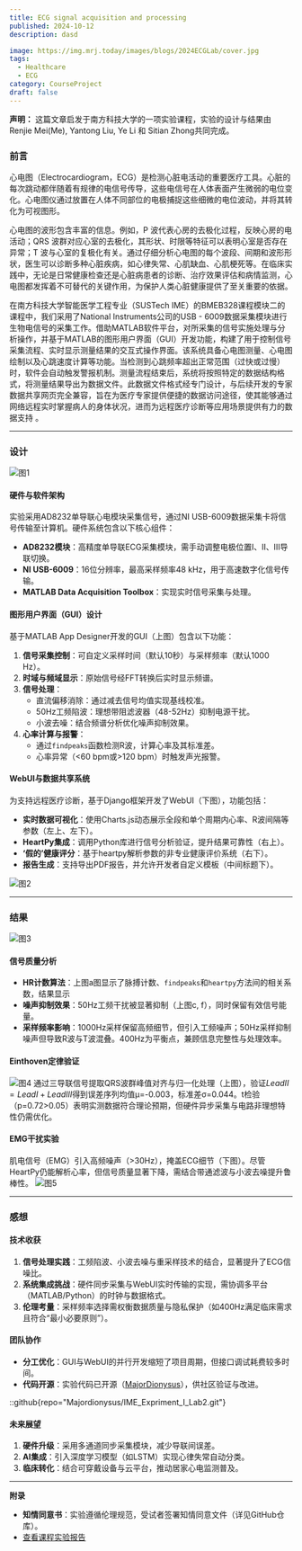 ```yaml
---
title: ECG signal acquisition and processing
published: 2024-10-12
description: dasd

image: https://img.mrj.today/images/blogs/2024ECGLab/cover.jpg
tags:
  - Healthcare
  - ECG
category: CourseProject
draft: false
---
```

**声明：** 这篇文章启发于南方科技大学的一项实验课程，实验的设计与结果由Renjie Mei(Me), Yantong Liu, Ye Li 和 Sitian Zhong共同完成。

### 前言
心电图（Electrocardiogram，ECG）是检测心脏电活动的重要医疗工具。心脏的每次跳动都伴随着有规律的电信号传导，这些电信号在人体表面产生微弱的电位变化。心电图仪通过放置在人体不同部位的电极捕捉这些细微的电位波动，并将其转化为可视图形。

心电图的波形包含丰富的信息。例如，P 波代表心房的去极化过程，反映心房的电活动；QRS 波群对应心室的去极化，其形状、时限等特征可以表明心室是否存在异常；T 波与心室的复极化有关。通过仔细分析心电图的每个波段、间期和波形形状，医生可以诊断多种心脏疾病，如心律失常、心肌缺血、心肌梗死等。在临床实践中，无论是日常健康检查还是心脏病患者的诊断、治疗效果评估和病情监测，心电图都发挥着不可替代的关键作用，为保护人类心脏健康提供了至关重要的依据。

在南方科技大学智能医学工程专业（SUSTech IME）的BMEB328课程模块二的课程中，我们采用了National Instruments公司的USB - 6009数据采集模块进行生物电信号的采集工作。借助MATLAB软件平台，对所采集的信号实施处理与分析操作，并基于MATLAB的图形用户界面（GUI）开发功能，构建了用于控制信号采集流程、实时显示测量结果的交互式操作界面。该系统具备心电图测量、心电图绘制以及心跳速度计算等功能。当检测到心跳频率超出正常范围（过快或过慢）时，软件会自动触发警报机制。测量流程结束后，系统将按照特定的数据结构格式，将测量结果导出为数据文件。此数据文件格式经专门设计，与后续开发的专家数据共享网页完全兼容，旨在为医疗专家提供便捷的数据访问途径，使其能够通过网络远程实时掌握病人的身体状况，进而为远程医疗诊断等应用场景提供有力的数据支持 。

---

### 设计
![图1](https://img.mrj.today/images/blogs/2024ECGLab/Workflow.png)
#### 硬件与软件架构
实验采用AD8232单导联心电模块采集信号，通过NI USB-6009数据采集卡将信号传输至计算机。硬件系统包含以下核心组件：
- **AD8232模块**：高精度单导联ECG采集模块，需手动调整电极位置I、II、III导联切换。
- **NI USB-6009**：16位分辨率，最高采样频率48 kHz，用于高速数字化信号传输。
- **MATLAB Data Acquisition Toolbox**：实现实时信号采集与处理。

#### 图形用户界面（GUI）设计
基于MATLAB App Designer开发的GUI（上图）包含以下功能：
1. **信号采集控制**：可自定义采样时间（默认10秒）与采样频率（默认1000 Hz）。
2. **时域与频域显示**：原始信号经FFT转换后实时显示频谱。
3. **信号处理**：
   - 直流偏移消除：通过减去信号均值实现基线校准。
   - 50Hz工频陷波：理想带阻滤波器（48-52Hz）抑制电源干扰。
   - 小波去噪：结合频谱分析优化噪声抑制效果。
4. **心率计算与报警**：
   - 通过`findpeaks`函数检测R波，计算心率及其标准差。
   - 心率异常（<60 bpm或>120 bpm）时触发声光报警。

#### WebUI与数据共享系统
为支持远程医疗诊断，基于Django框架开发了WebUI（下图），功能包括：
- **实时数据可视化**：使用Charts.js动态展示全段和单个周期内心率、R波间隔等参数（左上、左下）。
- **HeartPy集成**：调用Python库进行信号分析验证，提升结果可靠性（右上）。
- **‘假的’健康评分**：基于heartpy解析参数的非专业健康评价系统（右下）。
- **报告生成**：支持导出PDF报告，并允许开发者自定义模板（中间标题下）。

![图2](https://img.mrj.today/images/blogs/2024ECGLab/WebUI.png)

---

### 结果
![图3](https://img.mrj.today/images/blogs/2024ECGLab/Integrated.png)
#### 信号质量分析
- **HR计数算法**：上图a图显示了脉搏计数、`findpeaks`和`heartpy`方法间的相关系数，结果显示
- **噪声抑制效果**：50Hz工频干扰被显著抑制（上图c, f），同时保留有效信号能量。
- **采样频率影响**：1000Hz采样保留高频细节，但引入工频噪声；50Hz采样抑制噪声但导致R波与T波混叠。400Hz为平衡点，兼顾信息完整性与处理效率。

#### Einthoven定律验证
![图4](https://img.mrj.today/images/blogs/2024ECGLab/3leads.png)
通过三导联信号提取QRS波群峰值对齐与归一化处理（上图），验证$LeadII = LeadI + LeadIII$得到误差序列均值μ=-0.003，标准差σ=0.044。t检验（p=0.72>0.05）表明实测数据符合理论预期，但硬件异步采集与电路非理想特性仍需优化。

#### EMG干扰实验
肌电信号（EMG）引入高频噪声（>30Hz），掩盖ECG细节（下图）。尽管HeartPy仍能解析心率，但信号质量显著下降，需结合带通滤波与小波去噪提升鲁棒性。
![图5](https://img.mrj.today/images/blogs/2024ECGLab/WithEMG.png)

---

### 感想
#### 技术收获
1. **信号处理实践**：工频陷波、小波去噪与重采样技术的结合，显著提升了ECG信噪比。
2. **系统集成挑战**：硬件同步采集与WebUI实时传输的实现，需协调多平台（MATLAB/Python）的时钟与数据格式。
3. **伦理考量**：采样频率选择需权衡数据质量与隐私保护（如400Hz满足临床需求且符合“最小必要原则”）。

#### 团队协作
- **分工优化**：GUI与WebUI的并行开发缩短了项目周期，但接口调试耗费较多时间。
- **代码开源**：实验代码已开源（[MajorDionysus](https://github.com/Majordionysus/IME_Expriment_I_Lab2.git)），供社区验证与改进。

::github{repo="Majordionysus/IME_Expriment_I_Lab2.git"}

#### 未来展望
1. **硬件升级**：采用多通道同步采集模块，减少导联间误差。
2. **AI集成**：引入深度学习模型（如LSTM）实现心律失常自动分类。
3. **临床转化**：结合可穿戴设备与云平台，推动居家心电监测普及。

---

**附录**
- **知情同意书**：实验遵循伦理规范，受试者签署知情同意文件（详见GitHub仓库）。
- [查看课程实验报告](https://img.mrj.today/images/blogs/2024ECGLab/report.pdf)







